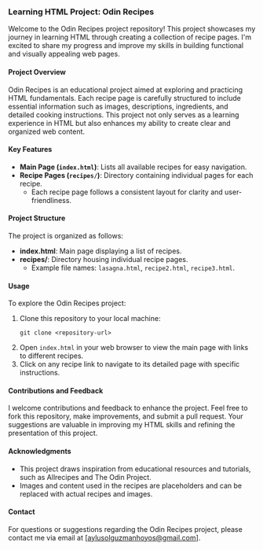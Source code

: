 ### Learning HTML Project: Odin Recipes

Welcome to the Odin Recipes project repository! This project showcases my journey in learning HTML through creating a collection of recipe pages. I'm excited to share my progress and improve my skills in building functional and visually appealing web pages.

#### Project Overview

Odin Recipes is an educational project aimed at exploring and practicing HTML fundamentals. Each recipe page is carefully structured to include essential information such as images, descriptions, ingredients, and detailed cooking instructions. This project not only serves as a learning experience in HTML but also enhances my ability to create clear and organized web content.

#### Key Features

- **Main Page (`index.html`)**: Lists all available recipes for easy navigation.
- **Recipe Pages (`recipes/`)**: Directory containing individual pages for each recipe.
  - Each recipe page follows a consistent layout for clarity and user-friendliness.

#### Project Structure

The project is organized as follows:

- **index.html**: Main page displaying a list of recipes.
- **recipes/**: Directory housing individual recipe pages.
  - Example file names: `lasagna.html`, `recipe2.html`, `recipe3.html`.

#### Usage

To explore the Odin Recipes project:

1. Clone this repository to your local machine:
   ```
   git clone <repository-url>
   ```
2. Open `index.html` in your web browser to view the main page with links to different recipes.
3. Click on any recipe link to navigate to its detailed page with specific instructions.

#### Contributions and Feedback

I welcome contributions and feedback to enhance the project. Feel free to fork this repository, make improvements, and submit a pull request. Your suggestions are valuable in improving my HTML skills and refining the presentation of this project.

#### Acknowledgments

- This project draws inspiration from educational resources and tutorials, such as Allrecipes and The Odin Project.
- Images and content used in the recipes are placeholders and can be replaced with actual recipes and images.

#### Contact

For questions or suggestions regarding the Odin Recipes project, please contact me via email at [aylusolguzmanhoyos@gmail.com].